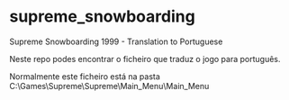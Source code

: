 # supreme_snowboarding
Supreme Snowboarding 1999 - Translation to Portuguese

Neste repo podes encontrar o ficheiro que traduz o jogo para português.

Normalmente este ficheiro está na pasta C:\Games\Supreme\Supreme\Main_Menu\Main_Menu

